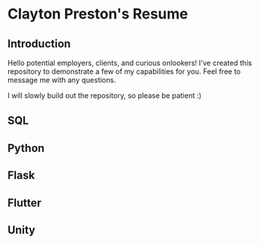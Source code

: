 # Clayton Preston's Resume

## Introduction

Hello potential employers, clients, and curious onlookers! I've created this repository to demonstrate a few of my capabilities for you. Feel free to message me with any questions.

I will slowly build out the repository, so please be patient :)


## SQL



## Python



## Flask



## Flutter



## Unity



